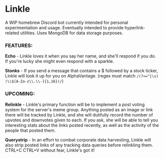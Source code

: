 # Linkle
A WIP homebrew Discord bot currently intended for personal experimentation and usage. Eventually intended to provide hyperlink-related utilities. Uses MongoDB for data storage purposes.

### FEATURES:
**Echo** - Linkle loves it when you say her name, and she'll respond if you do. If you're lucky she might even respond with a sparkle.

**Stonks** - If you send a message that contains a $ followed by a stock ticker, Linkle will look it up for you on AlphaVantage. (regex must match `/(?<=^|\s)(\\$[A-Za-z\\.\\-]{1,16})/`)

### UPCOMING:
**Relinkle** - Linkle's primary function will be to implement a post voting system for the server's meme group. Anything posted as an image or link there will be tracked by Linkle, and she will dutifully record the number of upvotes and downvotes given to each. If you ask, she will be able to tell you interesting stats about the links posted recently, as well as the activity of the people that posted them.

**Querystrip** - In an effort to combat corporate data harvesting, Linkle will also strip posted links of any tracking data queries before relinkling them. CTRL+C CTRL+V without fear, Linkle's got it!
